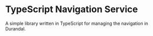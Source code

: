 # TypeScript Navigation Service

A simple library written in TypeScript for managing the navigation in Durandal.
